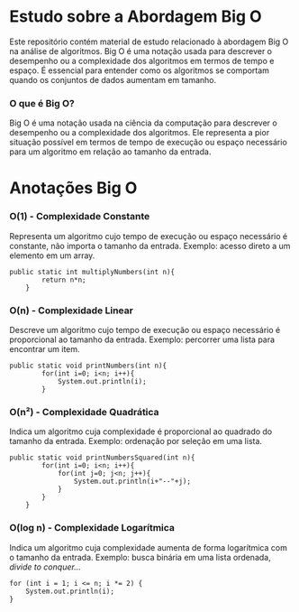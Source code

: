 # Estudo sobre a Abordagem Big O

Este repositório contém material de estudo relacionado à abordagem Big O na análise de algoritmos. Big O é uma notação usada para descrever o desempenho ou a complexidade dos algoritmos em termos de tempo e espaço. É essencial para entender como os algoritmos se comportam quando os conjuntos de dados aumentam em tamanho.

### O que é Big O?

Big O é uma notação usada na ciência da computação para descrever o desempenho ou a complexidade dos algoritmos. Ele representa a pior situação possível em termos de tempo de execução ou espaço necessário para um algoritmo em relação ao tamanho da entrada.

# Anotações Big O

### O(1) - Complexidade Constante

Representa um algoritmo cujo tempo de execução ou espaço necessário é constante, não importa o tamanho da entrada. Exemplo: acesso direto a um elemento em um array.

```
public static int multiplyNumbers(int n){
        return n*n;
    }
```

### O(n) - Complexidade Linear

Descreve um algoritmo cujo tempo de execução ou espaço necessário é proporcional ao tamanho da entrada. Exemplo: percorrer uma lista para encontrar um item.

```
public static void printNumbers(int n){
        for(int i=0; i<n; i++){
            System.out.println(i);
        }
```

### O(n²) - Complexidade Quadrática

Indica um algoritmo cuja complexidade é proporcional ao quadrado do tamanho da entrada. Exemplo: ordenação por seleção em uma lista.


```
public static void printNumbersSquared(int n){
        for(int i=0; i<n; i++){
            for(int j=0; j<n; j++){
                System.out.println(i+"--"+j);
            }
        }
    }
```
### O(log n) - Complexidade Logarítmica

Indica um algoritmo cuja complexidade aumenta de forma logarítmica com o tamanho da entrada. Exemplo: busca binária em uma lista ordenada, <em>divide to conquer...</em>

```
for (int i = 1; i <= n; i *= 2) {
    System.out.println(i);
}
```




